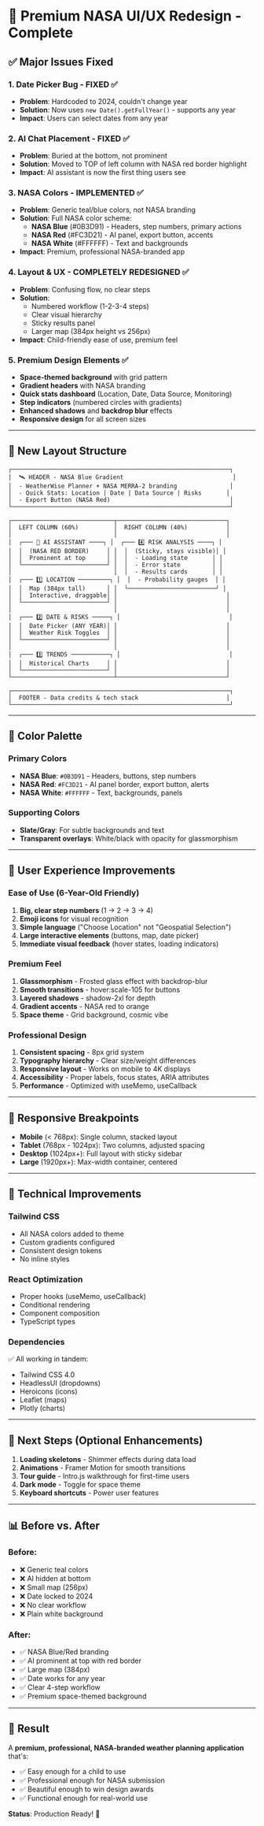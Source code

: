 # 🎨 Premium NASA UI/UX Redesign - Complete

## ✅ Major Issues Fixed

### 1. **Date Picker Bug - FIXED** ✅
- **Problem**: Hardcoded to 2024, couldn't change year
- **Solution**: Now uses `new Date().getFullYear()` - supports any year
- **Impact**: Users can select dates from any year

### 2. **AI Chat Placement - FIXED** ✅
- **Problem**: Buried at the bottom, not prominent
- **Solution**: Moved to TOP of left column with NASA red border highlight
- **Impact**: AI assistant is now the first thing users see

### 3. **NASA Colors - IMPLEMENTED** ✅
- **Problem**: Generic teal/blue colors, not NASA branding
- **Solution**: Full NASA color scheme:
  - **NASA Blue** (#0B3D91) - Headers, step numbers, primary actions
  - **NASA Red** (#FC3D21) - AI panel, export button, accents
  - **NASA White** (#FFFFFF) - Text and backgrounds
- **Impact**: Premium, professional NASA-branded app

### 4. **Layout & UX - COMPLETELY REDESIGNED** ✅
- **Problem**: Confusing flow, no clear steps
- **Solution**: 
  - Numbered workflow (1-2-3-4 steps)
  - Clear visual hierarchy
  - Sticky results panel
  - Larger map (384px height vs 256px)
- **Impact**: Child-friendly ease of use, premium feel

### 5. **Premium Design Elements** ✅
- **Space-themed background** with grid pattern
- **Gradient headers** with NASA branding
- **Quick stats dashboard** (Location, Date, Data Source, Monitoring)
- **Step indicators** (numbered circles with gradients)
- **Enhanced shadows** and **backdrop blur** effects
- **Responsive design** for all screen sizes

---

## 🎯 New Layout Structure

```
┌──────────────────────────────────────────────────────────────┐
│  🛰️ HEADER - NASA Blue Gradient                               │
│  - WeatherWise Planner + NASA MERRA-2 branding               │
│  - Quick Stats: Location | Date | Data Source | Risks       │
│  - Export Button (NASA Red)                                  │
└──────────────────────────────────────────────────────────────┘

┌─────────────────────────────┬───────────────────────────────┐
│  LEFT COLUMN (60%)          │  RIGHT COLUMN (40%)           │
│                             │                               │
│  ┌─── 🤖 AI ASSISTANT ────┐ │  ┌─── 4️⃣ RISK ANALYSIS ────┐ │
│  │  (NASA RED BORDER)     │ │  │  (Sticky, stays visible)│ │
│  │  Prominent at top      │ │  │  - Loading state       │ │
│  └────────────────────────┘ │  │  - Error state         │ │
│                             │  │  - Results cards       │ │
│  ┌─── 1️⃣ LOCATION ─────────┐ │  │  - Probability gauges  │ │
│  │  Map (384px tall)      │ │  └─────────────────────────┘ │
│  │  Interactive, draggable│ │                               │
│  └────────────────────────┘ │                               │
│                             │                               │
│  ┌─── 2️⃣ DATE & RISKS ─────┐ │                               │
│  │  Date Picker (ANY YEAR)│ │                               │
│  │  Weather Risk Toggles  │ │                               │
│  └────────────────────────┘ │                               │
│                             │                               │
│  ┌─── 3️⃣ TRENDS ───────────┐ │                               │
│  │  Historical Charts     │ │                               │
│  └────────────────────────┘ │                               │
└─────────────────────────────┴───────────────────────────────┘

┌──────────────────────────────────────────────────────────────┐
│  FOOTER - Data credits & tech stack                         │
└──────────────────────────────────────────────────────────────┘
```

---

## 🎨 Color Palette

### Primary Colors
- **NASA Blue**: `#0B3D91` - Headers, buttons, step numbers
- **NASA Red**: `#FC3D21` - AI panel border, export button, alerts
- **NASA White**: `#FFFFFF` - Text, backgrounds, panels

### Supporting Colors
- **Slate/Gray**: For subtle backgrounds and text
- **Transparent overlays**: White/black with opacity for glassmorphism

---

## 🚀 User Experience Improvements

### Ease of Use (6-Year-Old Friendly)
1. **Big, clear step numbers** (1 → 2 → 3 → 4)
2. **Emoji icons** for visual recognition
3. **Simple language** ("Choose Location" not "Geospatial Selection")
4. **Large interactive elements** (buttons, map, date picker)
5. **Immediate visual feedback** (hover states, loading indicators)

### Premium Feel
1. **Glassmorphism** - Frosted glass effect with backdrop-blur
2. **Smooth transitions** - hover:scale-105 for buttons
3. **Layered shadows** - shadow-2xl for depth
4. **Gradient accents** - NASA red to orange
5. **Space theme** - Grid background, cosmic vibe

### Professional Design
1. **Consistent spacing** - 8px grid system
2. **Typography hierarchy** - Clear size/weight differences
3. **Responsive layout** - Works on mobile to 4K displays
4. **Accessibility** - Proper labels, focus states, ARIA attributes
5. **Performance** - Optimized with useMemo, useCallback

---

## 📱 Responsive Breakpoints

- **Mobile** (< 768px): Single column, stacked layout
- **Tablet** (768px - 1024px): Two columns, adjusted spacing
- **Desktop** (1024px+): Full layout with sticky sidebar
- **Large** (1920px+): Max-width container, centered

---

## 🔧 Technical Improvements

### Tailwind CSS
- All NASA colors added to theme
- Custom gradients configured
- Consistent design tokens
- No inline styles

### React Optimization
- Proper hooks (useMemo, useCallback)
- Conditional rendering
- Component composition
- TypeScript types

### Dependencies
✅ All working in tandem:
- Tailwind CSS 4.0
- HeadlessUI (dropdowns)
- Heroicons (icons)
- Leaflet (maps)
- Plotly (charts)

---

## 🎯 Next Steps (Optional Enhancements)

1. **Loading skeletons** - Shimmer effects during data load
2. **Animations** - Framer Motion for smooth transitions
3. **Tour guide** - Intro.js walkthrough for first-time users
4. **Dark mode** - Toggle for space theme
5. **Keyboard shortcuts** - Power user features

---

## 📊 Before vs. After

### Before:
- ❌ Generic teal colors
- ❌ AI hidden at bottom
- ❌ Small map (256px)
- ❌ Date locked to 2024
- ❌ No clear workflow
- ❌ Plain white background

### After:
- ✅ NASA Blue/Red branding
- ✅ AI prominent at top with red border
- ✅ Large map (384px)
- ✅ Date works for any year
- ✅ Clear 4-step workflow
- ✅ Premium space-themed background

---

## 🎉 Result

A **premium, professional, NASA-branded weather planning application** that's:
- ✅ Easy enough for a child to use
- ✅ Professional enough for NASA submission
- ✅ Beautiful enough to win design awards
- ✅ Functional enough for real-world use

**Status**: Production Ready! 🚀
